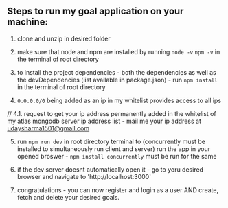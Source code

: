 ## Steps to run my goal application on your machine:

1. clone and unzip in desired folder

2. make sure that node and npm are installed by running
      `node -v`
      `npm -v`
   in the terminal of root directory

3. to install the project dependencies - both the dependencies as well as the devDependencies (list available in package.json) - run
     `npm install`
   in the terminal of root directory

4. `0.0.0.0/0` being added as an ip in my whitelist provides access to all ips 

// 4.1. request to get your ip address permanently added in the whitelist of my atlas mongodb server ip address list - mail me your ip address at udaysharma1501@gmail.com

5. run
      `npm run dev`
   in root directory terminal to (concurrently must be installed to simultaneously run client and server) run the app in your opened broswer - `npm install concurrently` must be run for the same

6. if the dev server doesnt automatically open it - go to yoru desired browser and navigate to 'http://localhost:3000'

7. congratulations - you can now register and login as a user AND create, fetch and delete your desired goals. 
